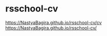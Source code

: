 # rsschool-cv

<https://NastyaBagira.github.io/rsschool-cv/cv>
<https://NastyaBagira.github.io/rsschool-cv/>
